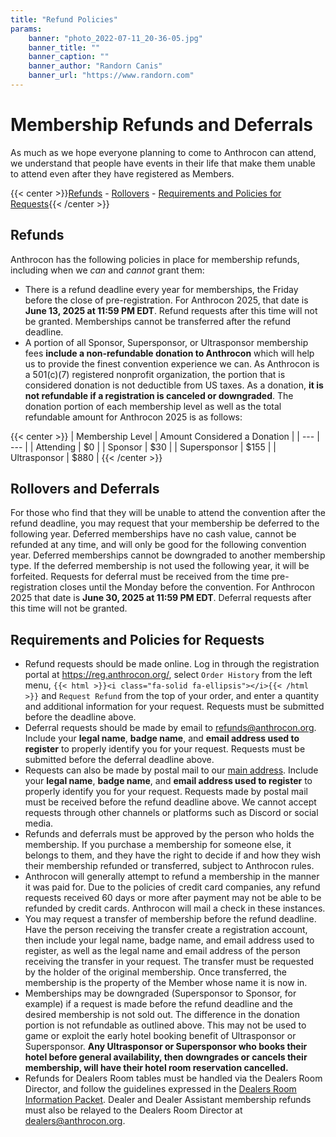 ```yaml
---
title: "Refund Policies"
params:
    banner: "photo_2022-07-11_20-36-05.jpg"
    banner_title: ""
    banner_caption: ""
    banner_author: "Randorn Canis"
    banner_url: "https://www.randorn.com"
---
```


# Membership Refunds and Deferrals

As much as we hope everyone planning to come to Anthrocon can attend, we understand that people have events in their life that make them unable to attend even after they have registered as Members.

{{< center >}}[Refunds](#refunds) - [Rollovers](#rollovers-and-deferrals) - [Requirements and Policies for Requests](#requirements-and-policies-for-requests){{< /center >}}

## Refunds

Anthrocon has the following policies in place for membership refunds, including when we *can* and *cannot* grant them:

- There is a refund deadline every year for memberships, the Friday before the close of pre-registration. For Anthrocon 2025, that date is **June 13, 2025 at 11:59 PM EDT**. Refund requests after this time will not be granted. Memberships cannot be transferred after the refund deadline.
- A portion of all Sponsor, Supersponsor, or Ultrasponsor membership fees **include a non-refundable donation to Anthrocon** which will help us to provide the finest convention experience we can. As Anthrocon is a 501(c)(7) registered nonprofit organization, the portion that is considered donation is not deductible from US taxes. As a donation, **it is not refundable if a registration is canceled or downgraded**. The donation portion of each membership level as well as the total refundable amount for Anthrocon 2025 is as follows:

{{< center >}}
| Membership Level | Amount Considered a Donation |
| --- | --- |
| Attending | $0 |
| Sponsor | $30 |
| Supersponsor | $155 |
| Ultrasponsor | $880 |
{{< /center >}}

## Rollovers and Deferrals

For those who find that they will be unable to attend the convention after the refund deadline, you may request that your membership be deferred to the following year. Deferred memberships have no cash value, cannot be refunded at any time, and will only be good for the following convention year. Deferred memberships cannot be downgraded to another membership type. If the deferred membership is not used the following year, it will be forfeited. Requests for deferral must be received from the time pre-registration closes until the Monday before the convention. For Anthrocon 2025 that date is **June 30, 2025 at 11:59 PM EDT**. Deferral requests after this time will not be granted.

## Requirements and Policies for Requests

- Refund requests should be made online. Log in through the registration portal at <https://reg.anthrocon.org/>, select `Order History` from the left menu, `{{< html >}}<i class="fa-solid fa-ellipsis"></i>{{< /html >}}` and `Request Refund` from the top of your order, and enter a quantity and additional information for your request. Requests must be submitted before the deadline above.
- Deferral requests should be made by email to <refunds@anthrocon.org>. Include your **legal name**, **badge name**, and **email address used to register** to properly identify you for your request. Requests must be submitted before the deferral deadline above.
- Requests can also be made by postal mail to our [main address](https://www.anthrocon.org/contact/). Include your **legal name**, **badge name**, and **email address used to register** to properly identify you for your request. Requests made by postal mail must be received before the refund deadline above. We cannot accept requests through other channels or platforms such as Discord or social media.
- Refunds and deferrals must be approved by the person who holds the membership. If you purchase a membership for someone else, it belongs to them, and they have the right to decide if and how they wish their membership refunded or transferred, subject to Anthrocon rules.
- Anthrocon will generally attempt to refund a membership in the manner it was paid for. Due to the policies of credit card companies, any refund requests received 60 days or more after payment may not be able to be refunded by credit cards. Anthrocon will mail a check in these instances.
- You may request a transfer of membership before the refund deadline. Have the person receiving the transfer create a registration account, then include your legal name, badge name, and email address used to register, as well as the legal name and email address of the person receiving the transfer in your request. The transfer must be requested by the holder of the original membership. Once transferred, the membership is the property of the Member whose name it is now in.
- Memberships may be downgraded (Supersponsor to Sponsor, for example) if a request is made before the refund deadline and the desired membership is not sold out. The difference in the donation portion is not refundable as outlined above. This may not be used to game or exploit the early hotel booking benefit of Ultrasponsor or Supersponsor. **Any Ultrasponsor or Supersponsor who books their hotel before general availability, then downgrades or cancels their membership, will have their hotel room reservation cancelled.**
- Refunds for Dealers Room tables must be handled via the Dealers Room Director, and follow the guidelines expressed in the [Dealers Room Information Packet](https://www.anthrocon.org/drip/). Dealer and Dealer Assistant membership refunds must also be relayed to the Dealers Room Director at <dealers@anthrocon.org>.
